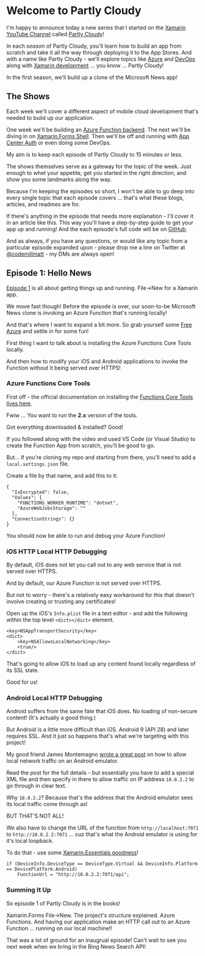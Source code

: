 # Welcome to Partly Cloudy

I'm happy to announce today a new series that I started on the [Xamarin YouTube Channel](https://www.youtube.com/user/XamarinVideos) called [Partly Cloudy](https://www.youtube.com/watch?v=PAVb73wD4TY&list=PLM75ZaNQS_FYeMHheKdscYMxRVqVtPeto)!

In each _season_ of Partly Cloudy, you'll learn how to build an app from scratch and take it all the way through deploying it to the App Stores. And with a name like Partly Cloudy - we'll explore topics like [Azure](https://azure.microsoft.com/free?WT.mc_id=partlycloudy-github-masoucou) and [DevOps](https://azure.microsoft.com/services/devops?WT.mc_id=partlycloudy-github-masoucou) along with [Xamarin development](https://docs.microsoft.com/xamarin/?WT.mc_id=partlycloudy-github-masoucou) ... you know ... Partly Cloudy!

In the first season, we'll build up a clone of the Microsoft News app!

## The Shows

Each week we'll cover a different aspect of mobile cloud development that's needed to build up our application.

One week we'll be building an [Azure Function backend](https://docs.microsoft.com/azure/azure-functions/?WT.mc_id=partlycloudy-github-masoucou). The next we'll be diving in on [Xamarin.Forms Shell](https://docs.microsoft.com/xamarin/xamarin-forms/app-fundamentals/shell/?WT.mc_id=partlycloudy-github-masoucou). Then we'll be off and running with [App Center Auth](https://docs.microsoft.com/appcenter/auth/?WT.mc_id=partlycloudy-github-masoucou) or even doing some DevOps.

My aim is to keep each episode of Partly Cloudy to 15 minutes or less. 

The shows themselves serve as a gateway for the topic of the week. Just enough to whet your appetite, get you started in the right direction, and show you some landmarks along the way.

Because I'm keeping the episodes so short, I won't be able to go deep into every single topic that each episode covers ... that's what these blogs, articles, and readmes are for.

If there's anything in the episode that needs more explanation - I'll cover it in an article like this. This way you'll have a step-by-step guide to get your app up and running! And the each episode's full code will be on [GitHub](https://github.com/codemillmatt/partly-newsy-s1e1).

And as always, if you have any questions, or would like any topic from a particular episode expanded upon - please drop me a line on Twitter at [@codemillmatt](https://twitter.com/codemillmatt) - my DMs are always open!

## Episode 1: Hello News

[Episode 1](https://channel9.msdn.com/partly-cloudy/Hello-News-Intro-project-structure-and-HTTP-requests?WT.mc_id=partlycloudy-github-masoucou) is all about getting things up and running. File->New for a Xamarin app.

We move fast though! Before the episode is over, our soon-to-be Microsoft News clone is invoking an Azure Function that's running locally!

And that's where I want to expand a bit more. So grab yourself some [Free Azure](https://azure.microsoft.com/free?WT.mc_id=partlycloudy-github-masoucou) and settle in for some fun!

First thing I want to talk about is installing the Azure Functions Core Tools locally.

And then how to modify your iOS and Android applications to invoke the Function without it being served over HTTPS!

### Azure Functions Core Tools

First off - the official documentation on installing the [Functions Core Tools lives here](https://docs.microsoft.com/azure/azure-functions/functions-run-local?WT.mc_id=partlycloudy-github-masoucou).

Fwiw ... You want to run the **2.x** version of the tools.

Got everything downloaded & installed? Good!

If you followed along with the video and used VS Code (or Visual Studio) to create the Function App from scratch, you'll be good to go.

But... if you're cloning my repo and starting from there, you'll need to add a `local.settings.json` file.

Create a file by that name, and add this to it:

```language-json
{
  "IsEncrypted": false,
  "Values": {
    "FUNCTIONS_WORKER_RUNTIME": "dotnet",
    "AzureWebJobsStorage": ""
  },
  "ConnectionStrings": {}
}
```

You should now be able to run and debug your Azure Function!

### iOS HTTP Local HTTP Debugging

By default, iOS does not let you call out to any web service that is not served over HTTPS.

And by default, our Azure Function is not served over HTTPS.

But not to worry - there's a relatively easy workaround for this that doesn't involve creating or trusting any certificates!

Open up the iOS's `Info.plist` file in a text editor - and add the following within the top level `<dict></dict>` element.

```language-xml
<key>NSAppTransportSecurity</key>
<dict>
    <key>NSAllowsLocalNetworking</key>
    <true/>
</dict>
```

That's going to allow iOS to load up any content found locally regardless of its SSL state.
    
Good for us!

### Android Local HTTP Debugging

Android suffers from the same fate that iOS does. No loading of non-secure content! (It's actually a good thing.)

But Android is a little more difficult than iOS. Android 9 (API 28) and later requires SSL. And it just so happens that's what we're targeting with this project!

My good friend James Montemagno [wrote a great post](https://devblogs.microsoft.com/xamarin/cleartext-http-android-network-security/?WT.mc_id=partlycloudy-github-masoucou) on how to allow local network traffic on an Android emulator.

Read the post for the full details - but essentially you have to add a special XML file and then specify in there to allow traffic on IP address `10.0.2.2` to go through in clear text.

Why `10.0.2.2`? Because that's the address that the Android emulator sees its local traffic come through as!

BUT THAT'S NOT ALL!

We also have to change the URL of the function from `http://localhost:7071` to `http://10.0.2.2:7071` ... cuz that's what the Android emulator is using for it's local loopback.

To do that - use some [Xamarin.Essentials goodness](https://docs.microsoft.com/xamarin/essentials/device-information?WT.mc_id=partlycloudy-github-masoucou)!

```language-csharp
if (DeviceInfo.DeviceType == DeviceType.Virtual && DeviceInfo.Platform == DevicePlatform.Android)
    FunctionUrl = "http://10.0.2.2:7071/api";
```

### Summing It Up

So episode 1 of Partly Cloudy is in the books!

Xamarin.Forms File->New. The project's structure explained. Azure Functions. And having our application make an HTTP call out to an Azure Function ... running on our local machine!!

That was a lot of ground for an inaugrual episode! Can't wait to see you next week when we bring in the Bing News Search API!
